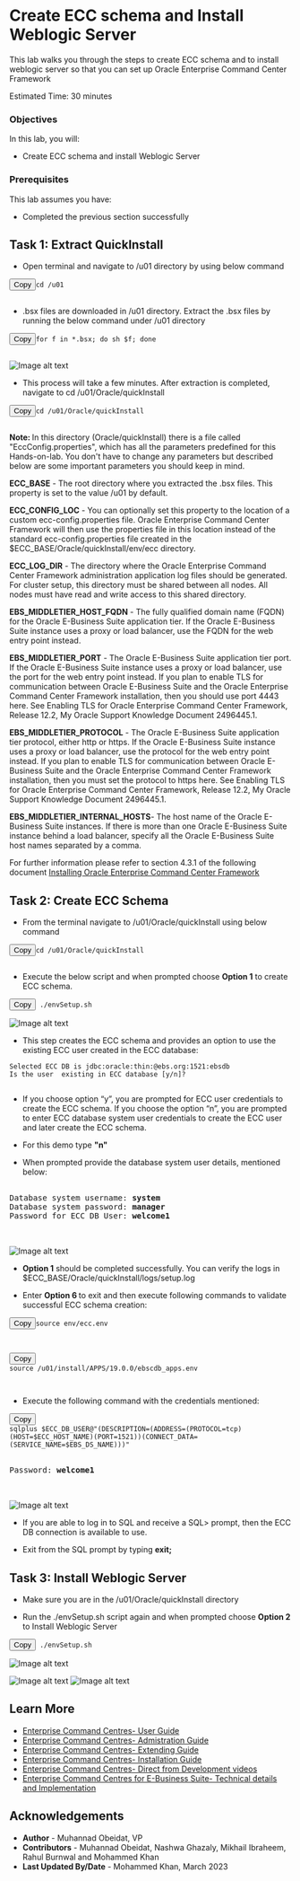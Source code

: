 #  Create ECC schema and Install Weblogic Server


This lab walks you through the steps to create ECC schema and to install weblogic server so that you can set up Oracle Enterprise Command Center Framework



Estimated Time: 30 minutes

### Objectives
In this lab, you will:
* Create ECC schema and install Weblogic Server


### Prerequisites

This lab assumes you have:
* Completed the previous section successfully 

##  


## Task 1: Extract QuickInstall 

* Open terminal and navigate to /u01 directory by using below command

<pre><button class="copy-button" title="Copy text to clipboard">Copy</button><code class="hljs apache"><span class="copy-code"><span class="hljs-attribute">cd /u01

</span></code></pre></li>

* .bsx files are downloaded in /u01 directory. Extract the .bsx files by running the below command under /u01 directory 




<pre><button class="copy-button" title="Copy text to clipboard">Copy</button><code class="hljs apache"><span class="copy-code"><span class="hljs-attribute">for f in *.bsx; do sh $f; done

</span></code></pre></li>

![Image alt text](images/quickinstall.png)

* This process will take a few minutes. After extraction is completed, navigate to cd /u01/Oracle/quickInstall

<pre><button class="copy-button" title="Copy text to clipboard">Copy</button><code class="hljs apache"><span class="copy-code"><span class="hljs-attribute">cd /u01/Oracle/quickInstall

</span></code></pre></li>


<b>Note: </b>In this directory (Oracle/quickInstall) there is a file called "EccConfig.properties", which has all the parameters predefined for this Hands-on-lab. You don't have to change any parameters but described below are some important parameters you should keep in mind. 


<b>ECC_BASE</b> - The root directory where you extracted the .bsx files. This property is set to the value /u01 by default.

<b>ECC\_CONFIG\_LOC</b> - You can optionally set this property to the location of a custom ecc-config.properties file. Oracle Enterprise Command Center Framework will then use the properties file in this location instead of the standard ecc-config.properties file created in the $ECC_BASE/Oracle/quickInstall/env/ecc directory.

<b>ECC\_LOG\_DIR</b> - The directory where the Oracle Enterprise Command Center Framework administration application log files should be generated. For cluster setup, this directory must be shared between all nodes. All nodes must have read and write access to this shared directory.

<b>EBS\_MIDDLETIER\_HOST\_FQDN</b> - The fully qualified domain name (FQDN) for the Oracle E-Business Suite application tier. If the Oracle E-Business Suite instance uses a proxy or load balancer, use the FQDN for the web entry point instead.

<b>EBS\_MIDDLETIER\_PORT</b> - The Oracle E-Business Suite application tier port. If the Oracle E-Business Suite instance uses a proxy or load balancer, use the port for the web entry point instead. If you plan to enable TLS for communication between Oracle E-Business Suite and the Oracle Enterprise Command Center Framework installation, then you should use port 4443 here. See Enabling TLS for Oracle Enterprise Command Center Framework, Release 12.2, My Oracle Support Knowledge Document 2496445.1.

<b>EBS\_MIDDLETIER\_PROTOCOL</b> - The Oracle E-Business Suite application tier protocol, either http or https. If the Oracle E-Business Suite instance uses a proxy or load balancer, use the protocol for the web entry point instead. If you plan to enable TLS for communication between Oracle E-Business Suite and the Oracle Enterprise Command Center Framework installation, then you must set the protocol to https here. See Enabling TLS for Oracle Enterprise Command Center Framework, Release 12.2, My Oracle Support Knowledge Document 2496445.1.

<b>EBS\_MIDDLETIER\_INTERNAL\_HOSTS</b>- The host name of the Oracle E-Business Suite instances. If there is more than one Oracle E-Business Suite instance behind a load balancer, specify all the Oracle E-Business Suite host names separated by a comma.

For further information please refer to section 4.3.1 of the following document
[Installing Oracle Enterprise Command Center Framework](https://mosemp.us.oracle.com/epmos/faces/ui/km/DocumentDisplay.jspx?_afrLoop=263547950196438&id=2495053.1&_afrWindowMode=0&_adf.ctrl-state=1can4pxb6b_4#schemabackup)



## Task 2: Create ECC Schema

* From the terminal navigate to /u01/Oracle/quickInstall using below command

<pre><button class="copy-button" title="Copy text to clipboard">Copy</button><code class="hljs apache"><span class="copy-code"><span class="hljs-attribute">cd /u01/Oracle/quickInstall

</span></code></pre></li>

* Execute the below script and when prompted choose <b>Option 1</b> to create ECC schema. 

<pre><button class="copy-button" title="Copy text to clipboard">Copy</button><code class="hljs apache"><span class="copy-code"><span class="hljs-attribute"> ./envSetup.sh
</span></code></pre></li>


![Image alt text](images/selectoption.png)




* This step creates the ECC schema and provides an option to use the existing ECC user created in the ECC database:

<pre style=""><code class="hljs ini">Selected ECC DB is jdbc:oracle:thin:@ebs.org:1521:ebsdb
Is the user <ECC_DB_USERNAME> existing in ECC database [y/n]?<password>

</code></pre>


* If you choose option “y”, you are prompted for ECC user credentials to create the ECC schema. If you choose the option “n”, you are prompted to enter ECC database system user credentials to create the ECC user and later create the ECC schema.

* For this demo type <b>  "n" </b>

* When prompted provide the database system user details, mentioned below:
 <pre><span class="hljs-attribute">
Database system username: <b>system</b>
Database system password: <b>manager</b>
Password for ECC DB User: <b>welcome1</b>


</span></code></pre></li>


![Image alt text](images/eccschema0.png)


* <b>Option 1</b> should be completed successfully. You can verify the logs in $ECC_BASE/Oracle/quickInstall/logs/setup.log

* Enter <b>Option 6 </b>  to exit and then execute following commands to validate  successful ECC schema creation:


<pre><button class="copy-button" title="Copy text to clipboard">Copy</button><code class="hljs apache"><span class="copy-code"><span class="hljs-attribute">source env/ecc.env


</span></code></pre></li>

<pre><button class="copy-button" title="Copy text to clipboard">Copy</button><code class="hljs apache"><span class="copy-code"><span class="hljs-attribute">
source /u01/install/APPS/19.0.0/ebscdb_apps.env


</span></code></pre></li>

* Execute the following command with the credentials mentioned:

<pre><button class="copy-button" title="Copy text to clipboard">Copy</button><code class="hljs apache"><span class="copy-code"><span class="hljs-attribute">
sqlplus $ECC_DB_USER@"(DESCRIPTION=(ADDRESS=(PROTOCOL=tcp)(HOST=$ECC_HOST_NAME)(PORT=1521))(CONNECT_DATA=(SERVICE_NAME=$EBS_DS_NAME)))"</span></code></pre></li>

 <pre><span class="hljs-attribute">
Password: <b>welcome1</b>


</span></code></pre></li>


![Image alt text](images/systemmanager1.png)

* If you are able to log in to SQL and receive a SQL> prompt, then the ECC DB connection is available to use. 

* Exit from the SQL prompt by typing <b>exit;</b>

## Task 3: Install Weblogic Server

* Make sure you are in the  /u01/Oracle/quickInstall directory 

* Run the ./envSetup.sh script again and when prompted choose <b>Option 2</b> to Install Weblogic Server 

<pre><button class="copy-button" title="Copy text to clipboard">Copy</button><code class="hljs apache"><span class="copy-code"><span class="hljs-attribute"> ./envSetup.sh
</span></code></pre></li>



![Image alt text](images/selectoption.png)

![Image alt text](images/weblogic0.png)
![Image alt text](images/weblogic.png)


## Learn More
* [Enterprise Command Centres- User Guide](https://docs.oracle.com/cd/E26401_01/doc.122/e22956/T27641T671922.htm)
* [Enterprise Command Centres- Admistration Guide](https://docs.oracle.com/cd/E26401_01/doc.122/f34732/toc.htm)
* [Enterprise Command Centres- Extending Guide](https://docs.oracle.com/cd/E26401_01/doc.122/f21671/T673609T673618.htm)
* [Enterprise Command Centres- Installation Guide](https://support.oracle.com/epmos/faces/DocumentDisplay?_afrLoop=264801675930013&id=2495053.1&_afrWindowMode=0&_adf.ctrl-state=1c6rxqpyoj_102)
* [Enterprise Command Centres- Direct from Development videos](https://learn.oracle.com/ols/course/ebs-enterprise-command-centers-direct-from-development/50662/60350)
* [Enterprise Command Centres for E-Business Suite- Technical details and Implementation](https://mylearn.oracle.com/ou/component/-/117416)

## Acknowledgements

* **Author** - Muhannad Obeidat, VP
* **Contributors** -  Muhannad Obeidat, Nashwa Ghazaly, Mikhail Ibraheem, Rahul Burnwal and Mohammed Khan
* **Last Updated By/Date** - Mohammed Khan, March 2023

